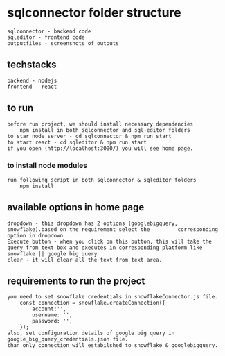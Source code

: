 # sqlconnector folder structure

    sqlconnector - backend code
    sqleditor - frontend code
    outputfiles - screenshots of outputs

## techstacks

    backend - nodejs
    frontend - react

## to run
    before run project, we should install necessary dependencies
        npm install in both sqlconnector and sql-editor folders
    to star node server - cd sqlconnector & npm run start
    to start react - cd sqleditor & npm run start
    if you open (http://localhost:3000/) you will see home page.


### to install node modules

    run following script in both sqlconnector & sqleditor folders
        npm install

## available options in home page

    dropdown - this dropdown has 2 options (googlebigquery, snowflake).based on the requirement select the         corresponding option in dropdown
    Execute button - when you click on this button, this will take the query from text box and executes in corresponding platform like snowflake || google big query
    clear - it will clear all the text from text area.

## requirements to run the project
    you need to set snowflake credentials in snowflakeConnector.js file.
        const connection = snowflake.createConnection({
            account:'',
            username: '',
            password: '',
        });
    also, set configuration details of google big query in google_big_query_credentials.json file.
    than only connection will estabilshed to snowflake & googlebigquery.
    